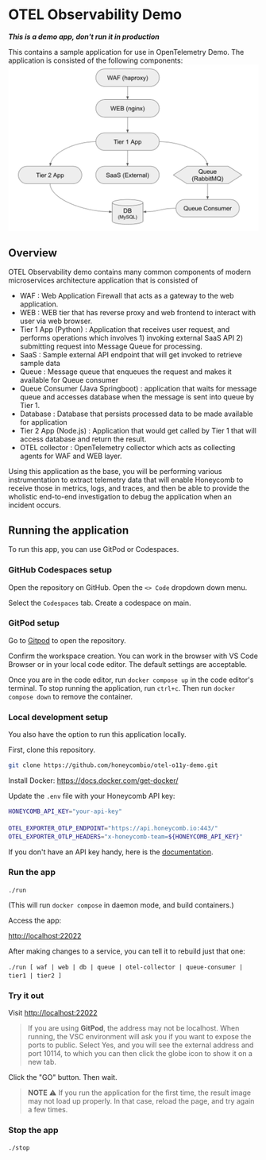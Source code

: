 
# OTEL Observability Demo

***This is a demo app, don't run it in production***

This contains a sample application for use in OpenTelemetry Demo. The application is consisted of the following components:
![architecture](otel-o11y-demo-arch.png "architecture")

## Overview

OTEL Observability demo contains many common components of modern microservices architecture application that is consisted of 
- WAF : Web Application Firewall that acts as a gateway to the web application.
- WEB : WEB tier that has reverse proxy and web frontend to interact with user via web browser.
- Tier 1 App (Python) : Application that receives user request, and performs operations which involves 1) invoking external SaaS API 2) submitting request into Message Queue for processing.
- SaaS : Sample external API endpoint that will get invoked to retrieve sample data
- Queue : Message queue that enqueues the request and makes it available for Queue consumer
- Queue Consumer (Java Springboot) : application that waits for message queue and accesses database when the message is sent into queue by Tier 1.
- Database : Database that persists processed data to be made available for application
- Tier 2 App (Node.js) : Application that would get called by Tier 1 that will access database and return the result.
- OTEL collector : OpenTelemetry collector which acts as collecting agents for WAF and WEB layer.

Using this application as the base, you will be performing various instrumentation to extract telemetry data that will enable Honeycomb to receive those in metrics, logs, and traces, and then be able to provide the wholistic end-to-end investigation to debug the application when an incident occurs.

## Running the application

To run this app, you can use GitPod or Codespaces.

### GitHub Codespaces setup

Open the repository on GitHub. Open the `<> Code` dropdown down menu.

Select the `Codespaces` tab. Create a codespace on main.

### GitPod setup

Go to [Gitpod](https://gitpod.io/#https://github.com/honeycombio/otel-o11y-demo) to open the repository.

Confirm the workspace creation. You can work in the browser with VS Code Browser or in your local code editor. The default settings are acceptable. 

Once you are in the code editor, run `docker compose up` in the code editor's terminal. To stop running the application, run `ctrl+c`. Then run `docker compose down` to remove the container.

### Local development setup

You also have the option to run this application locally.

First, clone this repository.

```bash
git clone https://github.com/honeycombio/otel-o11y-demo.git
```

Install Docker: https://docs.docker.com/get-docker/

Update the `.env` file with your Honeycomb API key:
```bash
HONEYCOMB_API_KEY="your-api-key"

OTEL_EXPORTER_OTLP_ENDPOINT="https://api.honeycomb.io:443/"
OTEL_EXPORTER_OTLP_HEADERS="x-honeycomb-team=${HONEYCOMB_API_KEY}"
```

If you don't have an API key handy, here is the [documentation](https://docs.honeycomb.io/get-started/configure/environments/manage-api-keys/#create-api-key).


### Run the app

`./run`

(This will run `docker compose` in daemon mode, and build containers.)

Access the app:

[http://localhost:22022]()

After making changes to a service, you can tell it to rebuild just that one:

`./run [ waf | web | db | queue | otel-collector | queue-consumer | tier1 | tier2 ]`

### Try it out

Visit [http://localhost:22022]()

> If you are using **GitPod**, the address may not be localhost. When running, the VSC environment will ask you if you want to expose the ports to public. Select Yes, and you will see the external address and port 10114, to which you can then click the globe icon to show it on a new tab.

Click the "GO" button. Then wait.

> **NOTE** ⚠️ If you run the application for the first time, the result image may not load up properly. In that case, reload the page, and try again a few times.

### Stop the app

`./stop`
